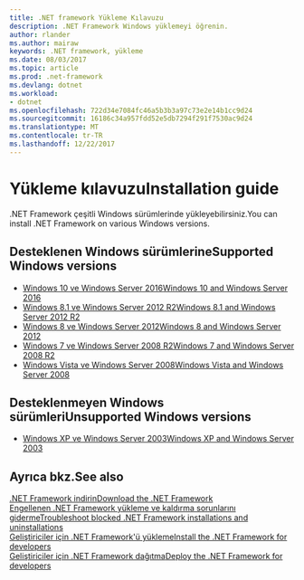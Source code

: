 ```yaml
---
title: .NET framework Yükleme Kılavuzu
description: .NET Framework Windows yüklemeyi öğrenin.
author: rlander
ms.author: mairaw
keywords: .NET framework, yükleme
ms.date: 08/03/2017
ms.topic: article
ms.prod: .net-framework
ms.devlang: dotnet
ms.workload:
- dotnet
ms.openlocfilehash: 722d34e7084fc46a5b3b3a97c73e2e14b1cc9d24
ms.sourcegitcommit: 16186c34a957fdd52e5db7294f291f7530ac9d24
ms.translationtype: MT
ms.contentlocale: tr-TR
ms.lasthandoff: 12/22/2017
---
```

# <a name="installation-guide"></a><span data-ttu-id="78729-104">Yükleme kılavuzu</span><span class="sxs-lookup"><span data-stu-id="78729-104">Installation guide</span></span>

<span data-ttu-id="78729-105">.NET Framework çeşitli Windows sürümlerinde yükleyebilirsiniz.</span><span class="sxs-lookup"><span data-stu-id="78729-105">You can install .NET Framework on various Windows versions.</span></span>

## <a name="supported-windows-versions"></a><span data-ttu-id="78729-106">Desteklenen Windows sürümlerine</span><span class="sxs-lookup"><span data-stu-id="78729-106">Supported Windows versions</span></span>

- [<span data-ttu-id="78729-107">Windows 10 ve Windows Server 2016</span><span class="sxs-lookup"><span data-stu-id="78729-107">Windows 10 and Windows Server 2016</span></span>](on-windows-10.md)
- [<span data-ttu-id="78729-108">Windows 8.1 ve Windows Server 2012 R2</span><span class="sxs-lookup"><span data-stu-id="78729-108">Windows 8.1 and Windows Server 2012 R2</span></span>](on-windows-8-1.md)
- [<span data-ttu-id="78729-109">Windows 8 ve Windows Server 2012</span><span class="sxs-lookup"><span data-stu-id="78729-109">Windows 8 and Windows Server 2012</span></span>](on-windows-8.md)
- [<span data-ttu-id="78729-110">Windows 7 ve Windows Server 2008 R2</span><span class="sxs-lookup"><span data-stu-id="78729-110">Windows 7 and Windows Server 2008 R2</span></span>](on-windows-7.md)
- [<span data-ttu-id="78729-111">Windows Vista ve Windows Server 2008</span><span class="sxs-lookup"><span data-stu-id="78729-111">Windows Vista and Windows Server 2008</span></span>](on-windows-vista.md)

## <a name="unsupported-windows-versions"></a><span data-ttu-id="78729-112">Desteklenmeyen Windows sürümleri</span><span class="sxs-lookup"><span data-stu-id="78729-112">Unsupported Windows versions</span></span>

- [<span data-ttu-id="78729-113">Windows XP ve Windows Server 2003</span><span class="sxs-lookup"><span data-stu-id="78729-113">Windows XP and Windows Server 2003</span></span>](on-windows-xp.md)

## <a name="see-also"></a><span data-ttu-id="78729-114">Ayrıca bkz.</span><span class="sxs-lookup"><span data-stu-id="78729-114">See also</span></span>

[<span data-ttu-id="78729-115">.NET Framework indirin</span><span class="sxs-lookup"><span data-stu-id="78729-115">Download the .NET Framework</span></span>](https://www.microsoft.com/net/download/framework?utm_source=ms-docs&utm_medium=referral)  
[<span data-ttu-id="78729-116">Engellenen .NET Framework yükleme ve kaldırma sorunlarını giderme</span><span class="sxs-lookup"><span data-stu-id="78729-116">Troubleshoot blocked .NET Framework installations and uninstallations</span></span>](troubleshoot-blocked-installations-and-uninstallations.md)  
[<span data-ttu-id="78729-117">Geliştiriciler için .NET Framework'ü yükleme</span><span class="sxs-lookup"><span data-stu-id="78729-117">Install the .NET Framework for developers</span></span>](guide-for-developers.md)  
[<span data-ttu-id="78729-118">Geliştiriciler için .NET Framework dağıtma</span><span class="sxs-lookup"><span data-stu-id="78729-118">Deploy the .NET Framework for developers</span></span>](../deployment/deployment-guide-for-developers.md)  